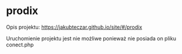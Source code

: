 # prodix
Opis projektu:
https://jakubteczar.github.io/site/#/prodix

Uruchomienie projektu jest nie możliwe ponieważ nie posiada on pliku conect.php
